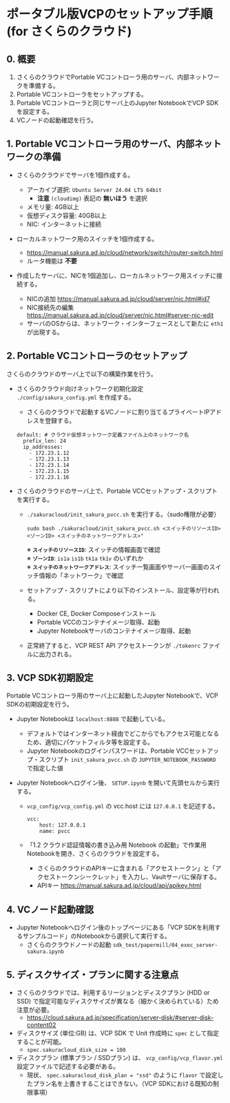 # ポータブル版VCPのセットアップ手順 (for さくらのクラウド)

## 0. 概要

1. さくらのクラウドでPortable VCコントローラ用のサーバ、内部ネットワークを準備する。
2. Portable VCコントローラをセットアップする。
3. Portable VCコントローラと同じサーバ上のJupyter NotebookでVCP SDKを設定する。
4. VCノードの起動確認を行う。

## 1. Portable VCコントローラ用のサーバ、内部ネットワークの準備

- さくらのクラウドでサーバを1個作成する。
    - アーカイブ選択: `Ubuntu Server 24.04 LTS 64bit`
      * **注意** `(cloudimg)` 表記の **無いほう** を選択
    - メモリ量: 4GB以上
    - 仮想ディスク容量: 40GB以上
    - NIC: インターネットに接続

- ローカルネットワーク用のスイッチを1個作成する。
    - https://manual.sakura.ad.jp/cloud/network/switch/router-switch.html
    - ルータ機能は **不要**

- 作成したサーバに、NICを1個追加し、ローカルネットワーク用スイッチに接続する。
    - NICの追加 <https://manual.sakura.ad.jp/cloud/server/nic.html#id7>
    - NIC接続先の編集 <https://manual.sakura.ad.jp/cloud/server/nic.html#server-nic-edit>
    - サーバのOSからは、ネットワーク・インターフェースとして新たに `eth1` が出現する。

## 2. Portable VCコントローラのセットアップ

さくらのクラウドのサーバ上で以下の構築作業を行う。  

- さくらのクラウド向けネットワーク初期化設定 `./config/sakura_config.yml` を作成する。
    - さくらのクラウドで起動するVCノードに割り当てるプライベートIPアドレスを登録する。 

    ```
    default: # クラウド仮想ネットワーク定義ファイル上のネットワーク名
      prefix_len: 24
      ip_addresses:
        - 172.23.1.12
        - 172.23.1.13
        - 172.23.1.14
        - 172.23.1.15
        - 172.23.1.16
    ```

- さくらのクラウドのサーバ上で、Portable VCCセットアップ・スクリプトを実行する。 
    - `./sakuracloud/init_sakura_pvcc.sh` を実行する。（sudo権限が必要）  

      ```
      sudo bash ./sakuracloud/init_sakura_pvcc.sh <スイッチのリソースID> <ゾーンID> <スイッチのネットワークアドレス>"
      ```

      ※ **`スイッチのリソースID`**: スイッチの情報画面で確認  
      ※ **`ゾーンID`**: `is1a` `is1b` `tk1a` `tk1v` のいずれか  
      ※ **`スイッチのネットワークアドレス`**: スイッチ一覧画面やサーバ一画面のスイッチ情報の「ネットワーク」で確認  

    - セットアップ・スクリプトにより以下のインストール、設定等が行われる。
        - Docker CE, Docker Composeインストール
        - Portable VCCのコンテナイメージ取得、起動
        - Jupyter Notebookサーバのコンテナイメージ取得、起動

    - 正常終了すると、VCP REST API アクセストークンが `./tokenrc` ファイルに出力される。

## 3. VCP SDK初期設定

Portable VCコントローラ用のサーバ上に起動したJupyter Notebookで、VCP SDKの初期設定を行う。

- Jupyter Notebookは `localhost:8888` で起動している。  
  - デフォルトではインターネット経由でどこからでもアクセス可能となるため、適切にパケットフィルタ等を設定する。
  - Jupyter Notebookのログインパスワードは、Portable VCCセットアップ・スクリプト `init_sakura_pvcc.sh` の `JUPYTER_NOTEBOOK_PASSWORD` で指定した値

- Jupyter Notebookへログイン後、 `SETUP.ipynb` を開いて先頭セルから実行する。
  - `vcp_config/vcp_config.yml` の vcc.host には `127.0.0.1` を記述する。

    ```
    vcc:
        host: 127.0.0.1
        name: pvcc
    ```

  - 「1.2  クラウド認証情報の書き込み用 Notebook の起動」で作業用Notebookを開き、さくらのクラウドを設定する。
      - さくらのクラウドのAPIキーに含まれる「アクセストークン」と「アクセストークンシークレット」を入力し、Vaultサーバに保存する。
      - APIキー <https://manual.sakura.ad.jp/cloud/api/apikey.html>

## 4. VCノード起動確認

- Jupyter Notebookへログイン後のトップページにある「VCP SDKを利用するサンプルコード」のNotebookから選択して実行する。
  - さくらのクラウドノードの起動 `sdk_test/papermill/04_exec_server-sakura.ipynb`

## 5. ディスクサイズ・プランに関する注意点

- さくらのクラウドでは、利用するリージョンとディスクプラン (HDD or SSD) で指定可能なディスクサイズが異なる（細かく決められている）ため注意が必要。
  * <https://cloud.sakura.ad.jp/specification/server-disk/#server-disk-content02>
- ディスクサイズ (単位:GB) は、VCP SDK で Unit 作成時に `spec` として指定することが可能。
  * `spec.sakuracloud_disk_size = 100`
- ディスクプラン (標準プラン / SSDプラン) は、 `vcp_config/vcp_flavor.yml` 設定ファイルで記述する必要がある。
  * 現状、 `spec.sakuracloud_disk_plan = "ssd"` のように `flavor` で設定したプラン名を上書きすることはできない。（VCP SDKにおける既知の制限事項）
